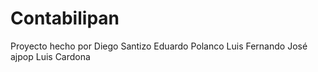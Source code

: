 # Contabilipan
Proyecto hecho por
Diego Santizo 
Eduardo Polanco 
Luis Fernando 
José ajpop
Luis Cardona 
